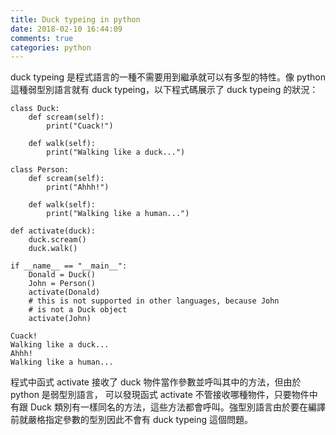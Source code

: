 ```yaml
---
title: Duck typeing in python
date: 2018-02-10 16:44:09
comments: true
categories: python
---
```

duck typeing 是程式語言的一種不需要用到繼承就可以有多型的特性。像 python 這種弱型別語言就有 duck typeing，以下程式碼展示了 duck typeing 的狀況：

```python=
class Duck:
    def scream(self):
        print("Cuack!")

    def walk(self):
        print("Walking like a duck...")

class Person:
    def scream(self):
        print("Ahhh!")

    def walk(self):
        print("Walking like a human...")

def activate(duck):
    duck.scream()
    duck.walk()

if __name__ == "__main__":
    Donald = Duck()
    John = Person()
    activate(Donald)
    # this is not supported in other languages, because John
    # is not a Duck object
    activate(John)
```
```
Cuack!
Walking like a duck...
Ahhh!
Walking like a human...
```
程式中函式 activate 接收了 duck 物件當作參數並呼叫其中的方法，但由於 python 是弱型別語言，
可以發現函式 activate 不管接收哪種物件，只要物件中有跟 Duck 類別有一樣同名的方法，這些方法都會呼叫。強型別語言由於要在編譯前就嚴格指定參數的型別因此不會有 duck typeing 這個問題。
